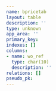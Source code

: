 ```yaml
---
name: bpricetab
layout: table
description: ''
type: unknown
app_area: ''
primary_key: 
indexes: []
columns:
- name: wo_ref
  type: char(10)
  description: ''
relations: []
pseudo_pk: 
---
```


